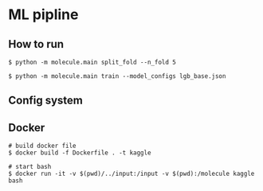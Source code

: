 # ML pipline

## How to run

```
$ python -m molecule.main split_fold --n_fold 5

$ python -m molecule.main train --model_configs lgb_base.json

```

## Config system



## Docker 

```
# build docker file
$ docker build -f Dockerfile . -t kaggle

# start bash
$ docker run -it -v $(pwd)/../input:/input -v $(pwd):/molecule kaggle bash
```